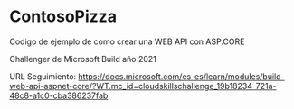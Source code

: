 # ContosoPizza

Codigo de ejemplo de como crear una WEB API con ASP.CORE

Challenger de Microsoft Build año 2021

URL Seguimiento: https://docs.microsoft.com/es-es/learn/modules/build-web-api-aspnet-core/?WT.mc_id=cloudskillschallenge_19b18234-721a-48c8-a1c0-cba386237fab 
